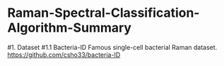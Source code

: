 # Raman-Spectral-Classification-Algorithm-Summary

#1. Dataset
#1.1 Bacteria-ID
    Famous single-cell bacterial Raman dataset.
    https://github.com/csho33/bacteria-ID
    
